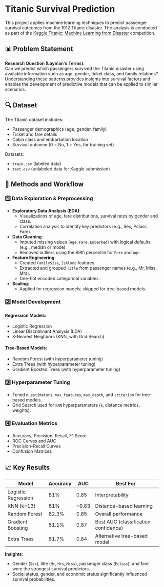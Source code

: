 # Titanic Survival Prediction

This project applies machine learning techniques to predict passenger survival outcomes from the 1912 Titanic disaster. The analysis is conducted as part of the [Kaggle Titanic: Machine Learning from Disaster](https://www.kaggle.com/competitions/titanic) competition.

## 📊 Problem Statement

**Research Question (Layman's Terms)**:  
Can we predict which passengers survived the Titanic disaster using available information such as age, gender, ticket class, and family relations? Understanding these patterns provides insights into survival factors and enables the development of predictive models that can be applied to similar scenarios.

## 🔍 Dataset

The Titanic dataset includes:
- Passenger demographics (age, gender, family)
- Ticket and fare details
- Cabin class and embarkation location
- Survival outcome (0 = No, 1 = Yes, for training set)

Datasets:
- `train.csv` (labeled data)
- `test.csv` (unlabeled data for Kaggle submission)

## 🧰 Methods and Workflow

### 1️⃣ Data Exploration & Preprocessing
- **Exploratory Data Analysis (EDA)**: 
  - Visualizations of age, fare distributions, survival rates by gender and class.
  - Correlation analysis to identify key predictors (e.g., Sex, Pclass, Fare).
- **Data Cleaning**:
  - Imputed missing values (`Age`, `Fare`, `Embarked`) with logical defaults (e.g., median or mode).
  - Removed outliers using the 99th percentile for `Fare` and `Age`.
- **Feature Engineering**:
  - Created `FamilySize`, `IsAlone` features.
  - Extracted and grouped `Title` from passenger names (e.g., Mr, Miss, Mrs).
  - One-hot encoded categorical variables.
- **Scaling**:
  - Applied for regression models; skipped for tree-based models.

### 2️⃣ Model Development

#### Regression Models:
- Logistic Regression
- Linear Discriminant Analysis (LDA)
- K-Nearest Neighbors (KNN, with Grid Search)

#### Tree-Based Models:
- Random Forest (with hyperparameter tuning)
- Extra Trees (with hyperparameter tuning)
- Gradient Boosted Trees (with hyperparameter tuning)

### 3️⃣ Hyperparameter Tuning
- Tuned `n_estimators`, `max_features`, `max_depth`, and `criterion` for tree-based models.
- Grid Search used for `KNN` hyperparameters (`k`, distance metrics, weights).

### 4️⃣ Evaluation Metrics
- Accuracy, Precision, Recall, F1 Score
- ROC Curves and AUC
- Precision-Recall Curves
- Confusion Matrices


## 📈 Key Results

| Model                 | Accuracy  | AUC     | Best For                          |
|-----------------------|-----------|---------|----------------------------------|
| Logistic Regression   | 81%       | 0.85    | Interpretability                  |
| KNN (k=13)            | 81%       | ~0.83   | Distance-based learning           |
| Random Forest         | 82.3%     | 0.85    | Overall performance               |
| Gradient Boosting     | 81.1%     | 0.87    | Best AUC (classification confidence) |
| Extra Trees           | 81.7%     | 0.84    | Alternative tree-based model      |

**Insights**:
- Gender (`Sex`), title (`Mr`, `Mrs`, `Miss`), passenger class (`Pclass`), and fare were the strongest survival predictors.
- Social status, gender, and economic status significantly influenced survival probabilities.

